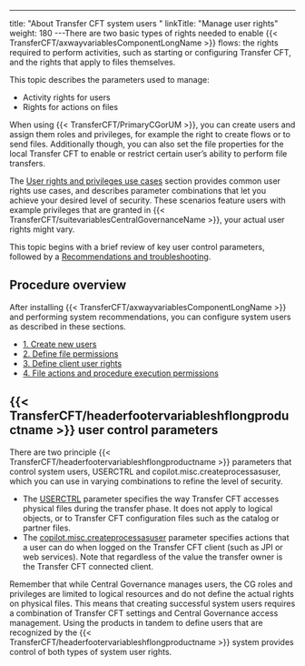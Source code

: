 ---
title: "About Transfer CFT system users "
linkTitle: "Manage user rights"
weight: 180
---There are two basic types of rights needed to enable {{< TransferCFT/axwayvariablesComponentLongName  >}} flows: the rights required to perform activities, such as starting or configuring Transfer CFT, and the rights that apply to files themselves.

This topic describes the parameters used to manage:

* Activity rights for users
* Rights for actions on files

When using {{< TransferCFT/PrimaryCGorUM  >}}, you can create users and assign them roles and privileges, for example the right to create flows or to send files. Additionally though, you can also set the file properties for the local Transfer CFT to enable or restrict certain user’s ability to perform file transfers.

The [User rights and privileges use cases](user_rights_security_scenarios) section provides common user rights use cases, and describes parameter combinations that let you achieve your desired level of security. These scenarios feature users with example privileges that are granted in {{< TransferCFT/suitevariablesCentralGovernanceName  >}}, your actual user rights might vary.

This topic begins with a brief review of key user control parameters, followed by a [Recommendations and troubleshooting]().

## Procedure overview

After installing {{< TransferCFT/axwayvariablesComponentLongName  >}} and performing system recommendations, you can configure system users as described in these sections.

* [1. Create new users](create_users_cg)
* [2. Define file permissions](define_file_system_rights)
* [3. Define client user rights](user_rights_copilot)
* [4. File actions and procedure execution permissions](user_rights_file_rights)

## {{< TransferCFT/headerfootervariableshflongproductname  >}} user control parameters

There are two principle {{< TransferCFT/headerfootervariableshflongproductname  >}} parameters that control system users, USERCTRL and copilot.misc.createprocessasuser, which you can use in varying combinations to refine the level of security.

* The [USERCTRL](define_file_system_rights) parameter specifies the way Transfer CFT accesses physical files during the transfer phase. It does not apply to logical objects, or to Transfer CFT configuration files such as the catalog or partner files.
* The [copilot.misc.createprocessasuser](user_rights_copilot) parameter specifies actions that a user can do when logged on the Transfer CFT client (such as JPI or web services). Note that regardless of the value the transfer owner is the Transfer CFT connected client.

Remember that while Central Governance manages users, the CG roles and privileges are limited to logical resources and do not define the actual rights on physical files. This means that creating successful system users requires a combination of Transfer CFT settings and Central Governance access management. Using the products in tandem to define users that are recognized by the {{< TransferCFT/headerfootervariableshflongproductname  >}} system provides control of both types of system user rights.

